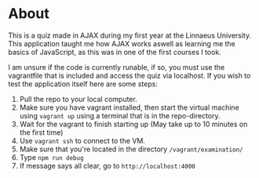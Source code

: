 # About  
This is a quiz made in AJAX during my first year at the Linnaeus University.
This application taught me how AJAX works aswell as learning me the basics of JavaScript, as this was in one of the first courses I took.
  
I am unsure if the code is currently runable, if so, you must use the vagrantfile that is included and access the quiz via localhost.
If you wish to test the application itself here are some steps:
1. Pull the repo to your local computer.
2. Make sure you have vagrant installed, then start the virtual machine using `vagrant up` using a terminal that is in the repo-directory.
3. Wait for the vagrant to finish starting up (May take up to 10 minutes on the first time)
4. Use `vagrant ssh` to connect to the VM.
5. Make sure that you're located in the directory `/vagrant/examination/`
6. Type `npm run debug`
7. If message says all clear, go to `http://localhost:4000`
